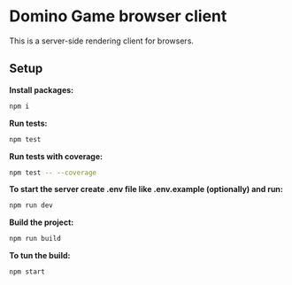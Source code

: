 # Domino Game browser client

This is a server-side rendering client for browsers.

## Setup

**Install packages:**
```bash
npm i
```

**Run tests:**
```bash
npm test
```

**Run tests with coverage:**
```bash
npm test -- --coverage
```

**To start the server create .env file like .env.example (optionally) and run:**
```bash
npm run dev
```

**Build the project:**
```bash
npm run build
```

**To tun the build:**
```bash
npm start
```
